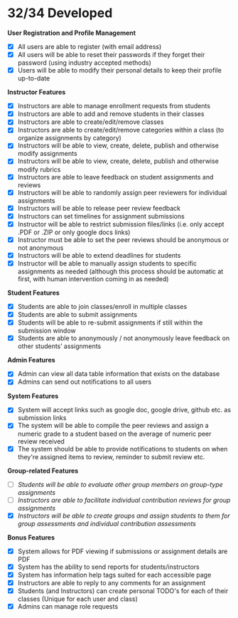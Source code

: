 
# 32/34 Developed 

**User Registration and Profile Management**
  - [x] All users are able to register (with email address)
  - [x] All users will be able to reset their passwords if they forget their password (using industry accepted methods)
  - [x] Users will be able to modify their personal details to keep their profile up-to-date

**Instructor Features**
  - [x] Instructors are able to manage enrollment requests from students
  - [x] Instructors are able to add and remove students in their classes
  - [x] Instructors are able to create/edit/remove classes
  - [x] Instructors are able to create/edit/remove categories within a class (to organize assignments by category)
  - [x] Instructors will be able to view, create, delete, publish and otherwise modify assignments
  - [x] Instructors will be able to view, create, delete, publish and otherwise modify rubrics
  - [x] Instructors are able to leave feedback on student assignments and reviews
  - [x] Instructors will be able to randomly assign peer reviewers for individual assignments 
  - [x] Instructors will be able to release peer review feedback
  - [x] Instructors can set timelines for assignment submissions 
  - [x] Instructor will be able to restrict submission files/links (i.e. only accept .PDF or .ZIP or only google docs links) 
  - [x] Instructor must be able to set the peer reviews should be anonymous or not anonymous 
  - [x] Instructors will be able to extend deadlines for students 
  - [x] Instructor will be able to manually assign students to specific assignments as needed (although this process should be automatic at first, with human intervention coming in as needed)

  **Student Features**
  - [x] Students are able to join classes/enroll in multiple classes
  - [x] Students are able to submit assignments
  - [x] Students will be able to re-submit assignments if still within the submission window
  - [x] Students are able to anonymously / not anonymously leave feedback on other students’ assignments

**Admin Features**
  - [x] Admin can view all data table information that exists on the database
  - [x] Admins can send out notifications to all users

**System Features**
  - [x] System will accept links such as google doc, google drive, github etc. as submission links 
  - [x] The system will be able to compile the peer reviews and assign a numeric grade to a student based on the average of numeric peer review received
  - [x] The system should be able to provide notifications to students on when they're assigned items to review, reminder to submit review etc. 

**Group-related Features**
  - [ ] _Students will be able to evaluate other group members on group-type assignments_
  - [ ] _Instructors are able to facilitate individual contribution reviews for group assignments_
  - [x] _Instructors will be able to create groups and assign students to them for group assessments and individual contribution assessments_
        
**Bonus Features**
- [x] System allows for PDF viewing if submissions or assignment details are PDF
- [x] System has the ability to send reports for students/instructors
- [x] System has information help tags suited for each accessible page 
- [x] Instructors are able to reply to any comments for an assignment
- [x] Students (and Instructors) can create personal TODO's for each of their classes (Unique for each user and class)
- [x] Admins can manage role requests
